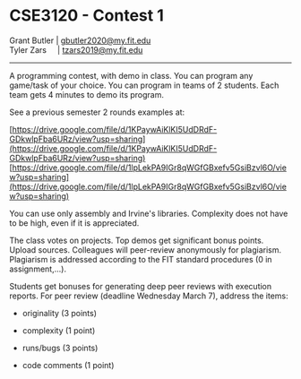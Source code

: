 # CSE3120 - Contest 1
Grant Butler | [gbutler2020@my.fit.edu](mailto:gbutler2020@my.fit.edu)</br>Tyler Zars &nbsp;&nbsp;&nbsp; | [tzars2019@my.fit.edu](mailto:tzars2019@my.fit.edu)

- - -

A programming contest, with demo in class. You can program any game/task of your choice. You can program in teams of 2 students. Each team gets 4 minutes to demo its program.

See a previous semester 2 rounds examples at:

[https://drive.google.com/file/d/1KPaywAiKlKI5UdDRdF-GDkwlpFba6URz/view?usp=sharing](https://drive.google.com/file/d/1KPaywAiKlKI5UdDRdF-GDkwlpFba6URz/view?usp=sharing)</br>
[https://drive.google.com/file/d/1lpLekPA9IGr8qWGfGBxefv5GsiBzvl6O/view?usp=sharing](https://drive.google.com/file/d/1lpLekPA9IGr8qWGfGBxefv5GsiBzvl6O/view?usp=sharing)

You can use only assembly and Irvine's libraries. Complexity does not have to be high, even if it is appreciated.

The class votes on projects. Top demos get significant bonus points. Upload sources. Colleagues will peer-review anonymously for plagiarism. Plagiarism is addressed according to the FIT standard procedures (0 in assignment,...).

Students get bonuses for generating deep peer reviews with execution reports. For peer review (deadline Wednesday March 7), address the items:

- originality (3 points)

- complexity (1 point)

- runs/bugs (3 points)

- code comments (1 point)
